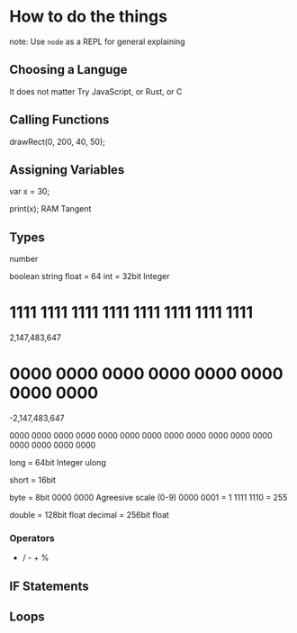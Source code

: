 # How to do the things

note: Use `node` as a REPL for general explaining

## Choosing a Languge

It does not matter
Try JavaScript, or Rust, or C

## Calling Functions

drawRect(0, 200, 40, 50);

## Assigning Variables

var x = 30;

print(x);
RAM Tangent

## Types
number

boolean
string
float = 64 
int = 32bit Integer

1111 1111 1111 1111 
1111 1111 1111 1111 
=
2,147,483,647

0000 0000 0000 0000 
0000 0000 0000 0000 
=
-2,147,483,647

0000 0000 0000 0000 
0000 0000 0000 0000 
0000 0000 0000 0000 
0000 0000 0000 0000 

long = 64bit Integer
ulong

short = 16bit

byte = 8bit 
0000 0000
<civ Gandi Story>
Agreesive scale (0-9)
0000 0001 = 1
1111 1110 = 255

double = 128bit float
decimal = 256bit float

### Operators
* / - + %

## IF Statements




## Loops



